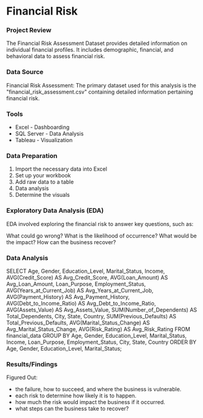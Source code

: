 # Financial Risk

### Project Review 

The Financial Risk Assessment Dataset provides detailed information on individual financial profiles. It includes demographic, financial, and behavioral data to assess financial risk.

### Data Source

Financial Risk Assessment: The primary dataset used for this analysis is the "financial_risk_assessment.csv" containing detailed information pertaining financial risk.

### Tools

- Excel - Dashboarding
- SQL Server - Data Analysis
- Tableau - Visualization

### Data Preparation

1. Import the necessary data into Excel
2. Set up your workbook
3. Add raw data to a table
4. Data analysis
5. Determine the visuals

### Exploratory Data Analysis (EDA) 

EDA involved exploring the financial risk to answer key questions, such as: 

What could go wrong? 
What is the likelihood of occurrence?
What would be the impact?
How can the business recover?

### Data Analysis

SELECT
    Age,
    Gender,
    Education_Level,
    Marital_Status,
    Income,
    AVG(Credit_Score) AS Avg_Credit_Score,
    AVG(Loan_Amount) AS Avg_Loan_Amount,
    Loan_Purpose,
    Employment_Status,
    AVG(Years_at_Current_Job) AS Avg_Years_at_Current_Job,
    AVG(Payment_History) AS Avg_Payment_History,
    AVG(Debt_to_Income_Ratio) AS Avg_Debt_to_Income_Ratio,
    AVG(Assets_Value) AS Avg_Assets_Value,
    SUM(Number_of_Dependents) AS Total_Dependents,
    City,
    State,
    Country,
    SUM(Previous_Defaults) AS Total_Previous_Defaults,
    AVG(Marital_Status_Change) AS Avg_Marital_Status_Change,
    AVG(Risk_Rating) AS Avg_Risk_Rating
FROM
    financial_data
GROUP BY
    Age,
    Gender,
    Education_Level,
    Marital_Status,
    Income,
    Loan_Purpose,
    Employment_Status,
    City,
    State,
    Country
ORDER BY
    Age, Gender, Education_Level, Marital_Status;

### Results/Findings 
Figured Out: 
  - the failure, how to succeed, and where the business is vulnerable.
  - each risk to determine how likely it is to happen.
  - how much the risk would impact the business if it occurred.
  - what steps can the business take to recover?  
